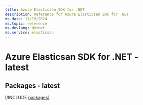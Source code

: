 ```yaml
---
title: Azure Elasticsan SDK for .NET
description: Reference for Azure Elasticsan SDK for .NET
ms.date: 11/19/2024
ms.topic: reference
ms.devlang: dotnet
ms.service: elasticsan
---
```

# Azure Elasticsan SDK for .NET - latest
## Packages - latest
[!INCLUDE [packages](elasticsan-index.md)]